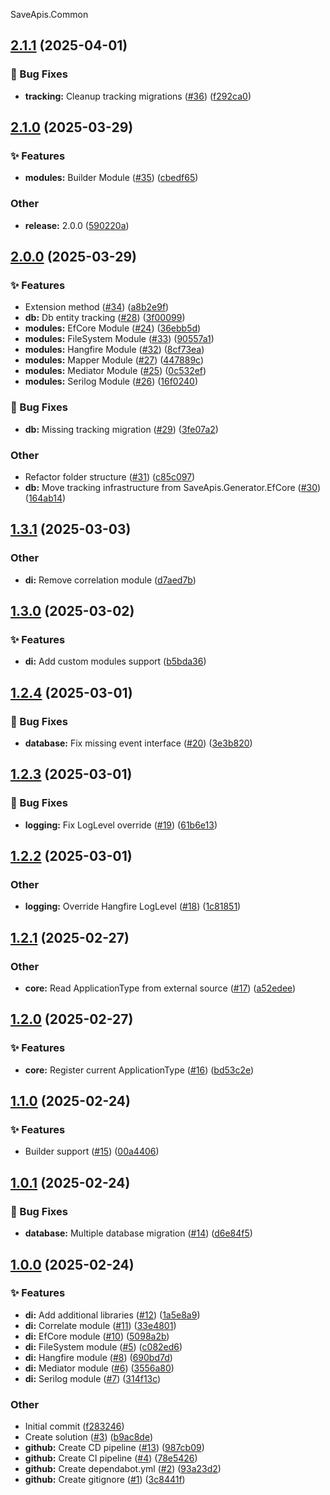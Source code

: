 SaveApis.Common
<a name="2.1.1"></a>
## [2.1.1](https://www.github.com/SaveApis/SaveApis.Common/releases/tag/v2.1.1) (2025-04-01)

### 🐛 Bug Fixes

* **tracking:** Cleanup tracking migrations ([#36](https://www.github.com/SaveApis/SaveApis.Common/issues/36)) ([f292ca0](https://www.github.com/SaveApis/SaveApis.Common/commit/f292ca08ae2cb94c21f3a750a7ae62edc804af44))

<a name="2.1.0"></a>
## [2.1.0](https://www.github.com/SaveApis/SaveApis.Common/releases/tag/v2.1.0) (2025-03-29)

### ✨ Features

* **modules:** Builder Module ([#35](https://www.github.com/SaveApis/SaveApis.Common/issues/35)) ([cbedf65](https://www.github.com/SaveApis/SaveApis.Common/commit/cbedf65f9eaa9b2628921a5495ee7ee06fa3e05c))

### Other

* **release:** 2.0.0 ([590220a](https://www.github.com/SaveApis/SaveApis.Common/commit/590220a3cdf85e597a58550177d6635723fba2e7))

<a name="2.0.0"></a>
## [2.0.0](https://www.github.com/SaveApis/SaveApis.Common/releases/tag/v2.0.0) (2025-03-29)

### ✨ Features

* Extension method ([#34](https://www.github.com/SaveApis/SaveApis.Common/issues/34)) ([a8b2e9f](https://www.github.com/SaveApis/SaveApis.Common/commit/a8b2e9faa268ad36dec3c75038347b80d8a12599))
* **db:** Db entity tracking ([#28](https://www.github.com/SaveApis/SaveApis.Common/issues/28)) ([3f00099](https://www.github.com/SaveApis/SaveApis.Common/commit/3f000999f8bb6043559db56a16d842ac0f34be80))
* **modules:** EfCore Module ([#24](https://www.github.com/SaveApis/SaveApis.Common/issues/24)) ([36ebb5d](https://www.github.com/SaveApis/SaveApis.Common/commit/36ebb5d5b0878aad92eafc297caec8562f16f9ac))
* **modules:** FileSystem Module ([#33](https://www.github.com/SaveApis/SaveApis.Common/issues/33)) ([90557a1](https://www.github.com/SaveApis/SaveApis.Common/commit/90557a10ccb5c90f4bf4550e0a2de80202d9c973))
* **modules:** Hangfire Module ([#32](https://www.github.com/SaveApis/SaveApis.Common/issues/32)) ([8cf73ea](https://www.github.com/SaveApis/SaveApis.Common/commit/8cf73ea82dc507c1a997790f998d048b0fee407e))
* **modules:** Mapper Module ([#27](https://www.github.com/SaveApis/SaveApis.Common/issues/27)) ([447889c](https://www.github.com/SaveApis/SaveApis.Common/commit/447889c638e31c9fe52c297af42fa9e4a19592ea))
* **modules:** Mediator Module ([#25](https://www.github.com/SaveApis/SaveApis.Common/issues/25)) ([0c532ef](https://www.github.com/SaveApis/SaveApis.Common/commit/0c532efd3cb504e82f6fc19662a21f7a6503a783))
* **modules:** Serilog Module ([#26](https://www.github.com/SaveApis/SaveApis.Common/issues/26)) ([16f0240](https://www.github.com/SaveApis/SaveApis.Common/commit/16f0240e11d0422a218ac2263b95fcd53bdfcac3))

### 🐛 Bug Fixes

* **db:** Missing tracking migration ([#29](https://www.github.com/SaveApis/SaveApis.Common/issues/29)) ([3fe07a2](https://www.github.com/SaveApis/SaveApis.Common/commit/3fe07a255937f5dc9e33e778d5ecf3c205e6130f))

### Other

* Refactor folder structure ([#31](https://www.github.com/SaveApis/SaveApis.Common/issues/31)) ([c85c097](https://www.github.com/SaveApis/SaveApis.Common/commit/c85c09754ab3c3a34dec407ffef60acdfbef7f7a))
* **db:** Move tracking infrastructure from SaveApis.Generator.EfCore ([#30](https://www.github.com/SaveApis/SaveApis.Common/issues/30)) ([164ab14](https://www.github.com/SaveApis/SaveApis.Common/commit/164ab140e20c99493cbe2acf59f81c67c5ea7088))

<a name="1.3.1"></a>
## [1.3.1](https://www.github.com/SaveApis/SaveApis.Common/releases/tag/v1.3.1) (2025-03-03)

### Other

* **di:** Remove correlation module ([d7aed7b](https://www.github.com/SaveApis/SaveApis.Common/commit/d7aed7b0f851517fbb1d3f22df59733f1c631a38))

<a name="1.3.0"></a>
## [1.3.0](https://www.github.com/SaveApis/SaveApis.Common/releases/tag/v1.3.0) (2025-03-02)

### ✨ Features

* **di:** Add custom modules support ([b5bda36](https://www.github.com/SaveApis/SaveApis.Common/commit/b5bda369fe68442fbe18423ee3cdf6fef45bf463))

<a name="1.2.4"></a>
## [1.2.4](https://www.github.com/SaveApis/SaveApis.Common/releases/tag/v1.2.4) (2025-03-01)

### 🐛 Bug Fixes

* **database:** Fix missing event interface ([#20](https://www.github.com/SaveApis/SaveApis.Common/issues/20)) ([3e3b820](https://www.github.com/SaveApis/SaveApis.Common/commit/3e3b820a80a106b8958cdf2cfc40f30dade85136))

<a name="1.2.3"></a>
## [1.2.3](https://www.github.com/SaveApis/SaveApis.Common/releases/tag/v1.2.3) (2025-03-01)

### 🐛 Bug Fixes

* **logging:** Fix LogLevel override ([#19](https://www.github.com/SaveApis/SaveApis.Common/issues/19)) ([61b6e13](https://www.github.com/SaveApis/SaveApis.Common/commit/61b6e1320d269cd7bdd87a0553cc290849344814))

<a name="1.2.2"></a>
## [1.2.2](https://www.github.com/SaveApis/SaveApis.Common/releases/tag/v1.2.2) (2025-03-01)

### Other

* **logging:** Override Hangfire LogLevel ([#18](https://www.github.com/SaveApis/SaveApis.Common/issues/18)) ([1c81851](https://www.github.com/SaveApis/SaveApis.Common/commit/1c81851593e5f824ded35d1e45977ed52073666e))

<a name="1.2.1"></a>
## [1.2.1](https://www.github.com/SaveApis/SaveApis.Common/releases/tag/v1.2.1) (2025-02-27)

### Other

* **core:** Read ApplicationType from external source ([#17](https://www.github.com/SaveApis/SaveApis.Common/issues/17)) ([a52edee](https://www.github.com/SaveApis/SaveApis.Common/commit/a52edeeaf0c39df095c0b364562a76cc8420ec0a))

<a name="1.2.0"></a>
## [1.2.0](https://www.github.com/SaveApis/SaveApis.Common/releases/tag/v1.2.0) (2025-02-27)

### ✨ Features

* **core:** Register current ApplicationType ([#16](https://www.github.com/SaveApis/SaveApis.Common/issues/16)) ([bd53c2e](https://www.github.com/SaveApis/SaveApis.Common/commit/bd53c2edfbbeb45ffb2e02a86e0d89cc4cddb38a))

<a name="1.1.0"></a>
## [1.1.0](https://www.github.com/SaveApis/SaveApis.Common/releases/tag/v1.1.0) (2025-02-24)

### ✨ Features

* Builder support ([#15](https://www.github.com/SaveApis/SaveApis.Common/issues/15)) ([00a4406](https://www.github.com/SaveApis/SaveApis.Common/commit/00a4406a4914f2cd7c2dcd612521fbea5e481d88))

<a name="1.0.1"></a>
## [1.0.1](https://www.github.com/SaveApis/SaveApis.Common/releases/tag/v1.0.1) (2025-02-24)

### 🐛 Bug Fixes

* **database:** Multiple database migration ([#14](https://www.github.com/SaveApis/SaveApis.Common/issues/14)) ([d6e84f5](https://www.github.com/SaveApis/SaveApis.Common/commit/d6e84f5a1d8d3949b856cd8f1276f6d9a76d5e92))

<a name="1.0.0"></a>
## [1.0.0](https://www.github.com/SaveApis/SaveApis.Common/releases/tag/v1.0.0) (2025-02-24)

### ✨ Features

* **di:** Add additional libraries ([#12](https://www.github.com/SaveApis/SaveApis.Common/issues/12)) ([1a5e8a9](https://www.github.com/SaveApis/SaveApis.Common/commit/1a5e8a938fc8629177cd44fcaf87ef952dc2ee10))
* **di:** Correlate module ([#11](https://www.github.com/SaveApis/SaveApis.Common/issues/11)) ([33e4801](https://www.github.com/SaveApis/SaveApis.Common/commit/33e480166396d7dbc42baf783e7c88bd5445678b))
* **di:** EfCore module ([#10](https://www.github.com/SaveApis/SaveApis.Common/issues/10)) ([5098a2b](https://www.github.com/SaveApis/SaveApis.Common/commit/5098a2b3916086ececad7b5b98a1ee636edf43ce))
* **di:** FileSystem module ([#5](https://www.github.com/SaveApis/SaveApis.Common/issues/5)) ([c082ed6](https://www.github.com/SaveApis/SaveApis.Common/commit/c082ed620594ebf0e579422ae384733a978406b7))
* **di:** Hangfire module ([#8](https://www.github.com/SaveApis/SaveApis.Common/issues/8)) ([690bd7d](https://www.github.com/SaveApis/SaveApis.Common/commit/690bd7dd97863b0ce499a72dd76c3a4a47b5073b))
* **di:** Mediator module ([#6](https://www.github.com/SaveApis/SaveApis.Common/issues/6)) ([3556a80](https://www.github.com/SaveApis/SaveApis.Common/commit/3556a80df9b948e5dd166c21bc367ee096460f88))
* **di:** Serilog module ([#7](https://www.github.com/SaveApis/SaveApis.Common/issues/7)) ([314f13c](https://www.github.com/SaveApis/SaveApis.Common/commit/314f13ca968ccd83aa21d545e4b38e0bdb83886a))

### Other

* Initial commit ([f283246](https://www.github.com/SaveApis/SaveApis.Common/commit/f283246ee213a62183da49cc950141f9ebb67074))
* Create solution ([#3](https://www.github.com/SaveApis/SaveApis.Common/issues/3)) ([b9ac8de](https://www.github.com/SaveApis/SaveApis.Common/commit/b9ac8deb2086fc96731b88a02140b368cc65a071))
* **github:** Create CD pipeline ([#13](https://www.github.com/SaveApis/SaveApis.Common/issues/13)) ([987cb09](https://www.github.com/SaveApis/SaveApis.Common/commit/987cb09a3bb6284011ad9619227de5a66b4b7b8f))
* **github:** Create CI pipeline ([#4](https://www.github.com/SaveApis/SaveApis.Common/issues/4)) ([78e5426](https://www.github.com/SaveApis/SaveApis.Common/commit/78e5426dbc4ab366f8f5ec5e34eecd48623fcbfd))
* **github:** Create dependabot.yml ([#2](https://www.github.com/SaveApis/SaveApis.Common/issues/2)) ([93a23d2](https://www.github.com/SaveApis/SaveApis.Common/commit/93a23d2ede3bc76132fb619901ba4326c0c9eb5e))
* **github:** Create gitignore ([#1](https://www.github.com/SaveApis/SaveApis.Common/issues/1)) ([3c8441f](https://www.github.com/SaveApis/SaveApis.Common/commit/3c8441fc187d096cdb24318239eeed063cb67a9a))

